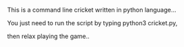 This is a command line cricket written in python language...


You just need to run the script by typing  python3 cricket.py,

then relax playing the game..
